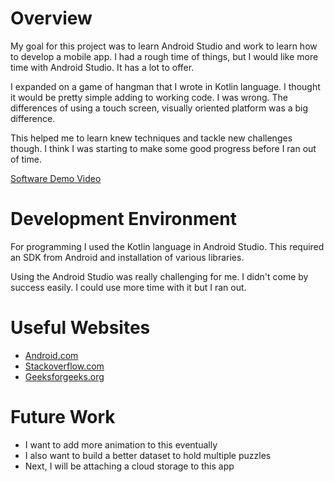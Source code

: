 # Overview

My goal for this project was to learn Android Studio and work to learn how to develop a mobile app.
I had a rough time of things, but I would like more time with Android Studio. It has a lot to offer.

I expanded on a game of hangman that I wrote in Kotlin language. I thought it would be pretty simple
adding to working code. I was wrong. The differences of using a touch screen, visually oriented platform
was a big difference.

This helped me to learn knew techniques and tackle new challenges though. I think I was starting to
make some good progress before I ran out of time.

[Software Demo Video](https://youtu.be/ybsKBuvxPCk)

# Development Environment

For programming I used the Kotlin language in Android Studio.
This required an SDK from Android and installation of various libraries.

Using the Android Studio was really challenging for me. I didn't come by success easily.
I could use more time with it but I ran out.

# Useful Websites

- [Android.com](https://developer.android.com/studio)
- [Stackoverflow.com](https://stackoverflow.com/)
- [Geeksforgeeks.org](https://www.geeksforgeeks.org/)

# Future Work

* I want to add more animation to this eventually
* I also want to build a better dataset to hold multiple puzzles
* Next, I will be attaching a cloud storage to this app
